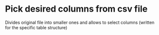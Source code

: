 Pick desired columns from csv file
================

Divides original file into smaller ones and allows to select columns (written for the specific table structure)
